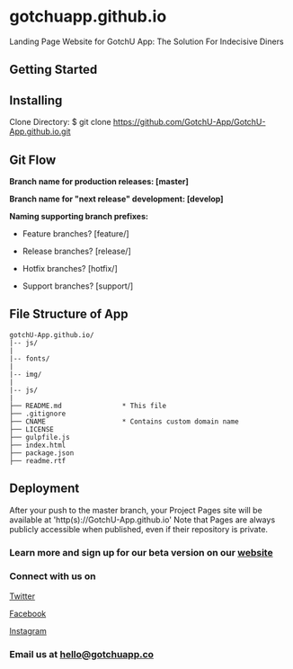 # gotchuapp.github.io
Landing Page Website for GotchU App: The Solution For Indecisive Diners

## Getting Started


## Installing
Clone Directory: $ git clone https://github.com/GotchU-App/GotchU-App.github.io.git

## Git Flow

**Branch name for production releases: [master]**

**Branch name for "next release" development: [develop]**

**Naming supporting branch prefixes:**

* Feature branches? [feature/] 

* Release branches? [release/] 

* Hotfix branches? [hotfix/] 

* Support branches? [support/] 


## File Structure of App

```
gotchU-App.github.io/
|-- js/
|
|-- fonts/      
|
|-- img/ 
|
|-- js/    
|
├── README.md               * This file
├── .gitignore  
├── CNAME                   * Contains custom domain name
├── LICENSE
├── gulpfile.js
├── index.html
├── package.json
├── readme.rtf
```

## Deployment

After your push to the master branch, your Project Pages site will be available at 'http(s)://GotchU-App.github.io'
Note that Pages are always publicly accessible when published, even if their repository is private.













### Learn more and sign up for our beta version on our [website](gotchuapp.co)

### Connect with us on

[Twitter](http://wwwtwitter.com/_gotchuapp)

[Facebook](http://www.facebook.com/gotchuapp)

[Instagram](http://www.instagram.com/gotchuapp)

### Email us at hello@gotchuapp.co
